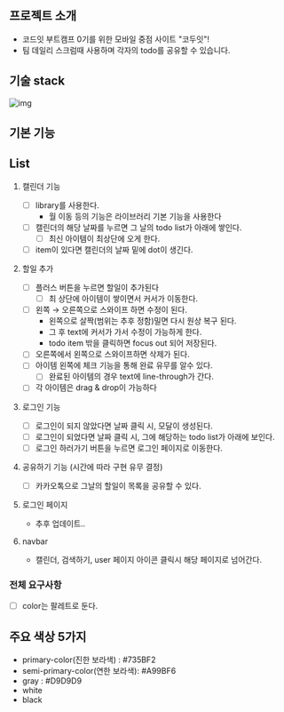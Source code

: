 ## 프로젝트 소개

- 코드잇 부트캠프 0기를 위한 모바일 중점 사이트 "코두잇"!
- 팀 데일리 스크럼때 사용하며 각자의 todo를 공유할 수 있습니다.

## 기술 stack

![img](https://img.shields.io/badge/-ReactJs-61DAFB?logo=react&logoColor=white&style=flat-square)

## 기본 기능

## List

1. 캘린더 기능
   - [ ] library를 사용한다.
     - 월 이동 등의 기능은 라이브러리 기본 기능을 사용한다
   - [ ] 캘린더의 해당 날짜를 누르면 그 날의 todo list가 아래에 쌓인다.
     - [ ] 최신 아이템이 최상단에 오게 한다.
   - [ ] item이 있다면 캘린더의 날짜 밑에 dot이 생긴다.
2. 할일 추가

   - [ ] 플러스 버튼을 누르면 할일이 추가된다
     - [ ] 최 상단에 아이템이 쌓이면서 커서가 이동한다.
   - [ ] 왼쪽 → 오른쪽으로 스와이프 하면 수정이 된다.
     - 왼쪽으로 살짝(범위는 추후 정함)밀면 다시 원상 복구 된다.
     - 그 후 text에 커서가 가서 수정이 가능하게 한다.
     - todo item 밖을 클릭하면 focus out 되어 저장된다.
   - [ ] 오른쪽에서 왼쪽으로 스와이프하면 삭제가 된다.
   - [ ] 아이템 왼쪽에 체크 기능을 통해 완료 유무를 알수 있다.
     - [ ] 완료된 아이템의 경우 text에 line-through가 간다.
   - [ ] 각 아이템은 drag & drop이 가능하다

3. 로그인 기능
   - [ ] 로그인이 되지 않았다면 날짜 클릭 시, 모달이 생성된다.
   - [ ] 로그인이 되었다면 날짜 클릭 시, 그에 해당하는 todo list가 아래에 보인다.
   - [ ] 로그인 하러가기 버튼을 누르면 로그인 페이지로 이동한다.
4. 공유하기 기능 (시간에 따라 구현 유무 결정)
   - [ ] 카카오톡으로 그날의 할일이 목록을 공유할 수 있다.
5. 로그인 페이지
   - 추후 업데이트..
6. navbar
   - 캘린더, 검색하기, user 페이지 아이콘 클릭시 해당 페이지로 넘어간다.

### 전체 요구사항

- [ ] color는 팔레트로 둔다.

## 주요 색상 5가지

- primary-color(진한 보라색) : #735BF2
- semi-primary-color(연한 보라색): #A99BF6
- gray : #D9D9D9
- white
- black
